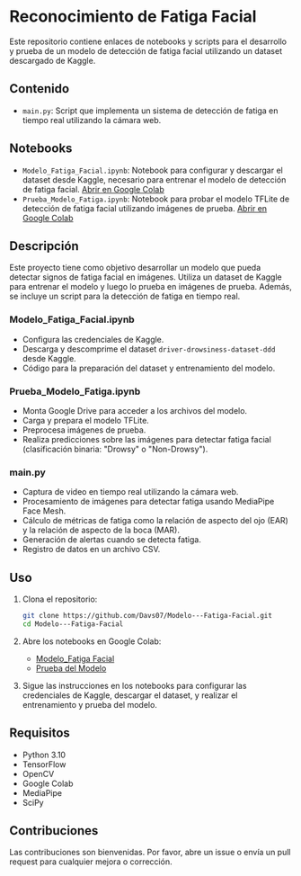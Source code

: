 # Reconocimiento de Fatiga Facial 

Este repositorio contiene enlaces de notebooks y scripts para el desarrollo y prueba de un modelo de detección de fatiga facial utilizando un dataset descargado de Kaggle.

## Contenido
- `main.py`: Script que implementa un sistema de detección de fatiga en tiempo real utilizando la cámara web.

## Notebooks
- `Modelo_Fatiga_Facial.ipynb`: Notebook para configurar y descargar el dataset desde Kaggle, necesario para entrenar el modelo de detección de fatiga facial.
  [Abrir en Google Colab](https://colab.research.google.com/drive/1mJR6gg4PRB6J-4RIRhiHDZGsy1bSRCce?usp=sharing)
- `Prueba_Modelo_Fatiga.ipynb`: Notebook para probar el modelo TFLite de detección de fatiga facial utilizando imágenes de prueba.
  [Abrir en Google Colab](https://colab.research.google.com/drive/1mJR6gg4PRB6J-4RIRhiHDZGsy1bSRCce?usp=sharing)

## Descripción

Este proyecto tiene como objetivo desarrollar un modelo que pueda detectar signos de fatiga facial en imágenes. Utiliza un dataset de Kaggle para entrenar el modelo y luego lo prueba en imágenes de prueba. Además, se incluye un script para la detección de fatiga en tiempo real.

### Modelo_Fatiga_Facial.ipynb

- Configura las credenciales de Kaggle.
- Descarga y descomprime el dataset `driver-drowsiness-dataset-ddd` desde Kaggle.
- Código para la preparación del dataset y entrenamiento del modelo.

### Prueba_Modelo_Fatiga.ipynb

- Monta Google Drive para acceder a los archivos del modelo.
- Carga y prepara el modelo TFLite.
- Preprocesa imágenes de prueba.
- Realiza predicciones sobre las imágenes para detectar fatiga facial (clasificación binaria: "Drowsy" o "Non-Drowsy").

### main.py

- Captura de video en tiempo real utilizando la cámara web.
- Procesamiento de imágenes para detectar fatiga usando MediaPipe Face Mesh.
- Cálculo de métricas de fatiga como la relación de aspecto del ojo (EAR) y la relación de aspecto de la boca (MAR).
- Generación de alertas cuando se detecta fatiga.
- Registro de datos en un archivo CSV.

## Uso

1. Clona el repositorio:
   ```bash
   git clone https://github.com/Davs07/Modelo---Fatiga-Facial.git
   cd Modelo---Fatiga-Facial

2. Abre los notebooks en Google Colab:
   - [Modelo_Fatiga Facial](https://colab.research.google.com/drive/1mJR6gg4PRB6J-4RIRhiHDZGsy1bSRCce?usp=sharing)
   - [Prueba del Modelo](https://colab.research.google.com/drive/1mJR6gg4PRB6J-4RIRhiHDZGsy1bSRCce?usp=sharing)

3. Sigue las instrucciones en los notebooks para configurar las credenciales de Kaggle, descargar el dataset, y realizar el entrenamiento y prueba del modelo.

## Requisitos

- Python 3.10
- TensorFlow
- OpenCV
- Google Colab
- MediaPipe
- SciPy

## Contribuciones

Las contribuciones son bienvenidas. Por favor, abre un issue o envía un pull request para cualquier mejora o corrección.


